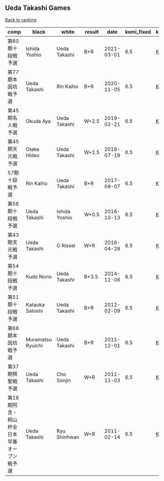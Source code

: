 ## Ueda Takashi Games

[Back to ranking](../../index.md)




| **comp** | **black** | **white** | **result** | **date** | **komi_fixed** | **kifu** | 
| --- | --- | --- | --- | --- | --- | --- |
| 第60期十段戦予選 | Ishida Yoshio | Ueda Takashi | B+R | 2021-03-01 | 6.5 | [Kifu](https://kifudepot.net/kifucontents.php?id=WfmEN9XljiBIwveHlV1x7Q%3D%3D) | 
| 第77期本因坊戦予選 | Ueda Takashi | Rin Kaiho | B+R | 2020-11-05 | 6.5 | [Kifu](https://kifudepot.net/kifucontents.php?id=SK38XyAbE2pQ59HrUmgHLA%3D%3D) | 
| 第45期名人戦予選 | Okuda Aya | Ueda Takashi | W+2.5 | 2019-02-21 | 6.5 | [Kifu](https://kifudepot.net/kifucontents.php?id=9XtaQM8iar%2FaOTAMXvtg1Q%3D%3D) | 
| 第45期天元戦予選 | Otake Hideo | Ueda Takashi | W+2.5 | 2018-07-19 | 6.5 | [Kifu](https://kifudepot.net/kifucontents.php?id=5DXk4mSlwiU%2BXW2D%2FHq8ZA%3D%3D) | 
| 57期十段戦予選 | Rin Kaiho | Ueda Takashi | B+R | 2017-09-07 | 6.5 | [Kifu](https://kifudepot.net/kifucontents.php?id=bEipZEOU1e4iXN%2BVZK6DiA%3D%3D) | 
| 第56期十段戦予選 | Ueda Takashi | Ishida Yoshio | W+0.5 | 2016-10-13 | 6.5 | [Kifu](https://kifudepot.net/kifucontents.php?id=JFk5v%2Bm6d0d7B8AkawidgQ%3D%3D) | 
| 第43期天元戦予選 | Ueda Takashi | O Rissei | W+R | 2016-04-28 | 6.5 | [Kifu](https://kifudepot.net/kifucontents.php?id=ZOvOdk6Iuc9JRGZzH0ygAg%3D%3D) | 
| 第54期十段戦予選 | Kudo Norio | Ueda Takashi | B+3.5 | 2014-11-06 | 6.5 | [Kifu](https://kifudepot.net/kifucontents.php?id=vf8i0%2FOTyilCaSx79v1O%2Bw%3D%3D) | 
| 第51期十段戦予選 | Kataoka Satoshi | Ueda Takashi | B+R | 2012-02-09 | 6.5 | [Kifu](https://kifudepot.net/kifucontents.php?id=8VbQ8wcywa7wcCPBMDoIZw%3D%3D) | 
| 第68期本因坊戦予選 | Muramatsu Ryuichi | Ueda Takashi | B+R | 2011-12-01 | 6.5 | [Kifu](https://kifudepot.net/kifucontents.php?id=%2FFXZ9ONFdWJsXZ3q76w51g%3D%3D) | 
| 第37期棋聖戦予選 | Ueda Takashi | Cho Sonjin | W+R | 2011-11-03 | 6.5 | [Kifu](https://kifudepot.net/kifucontents.php?id=KfohGsDQnxlHhLKiENkp6A%3D%3D) | 
| 第18期阿含・桐山杯全日本早碁オープン戦予選 | Ueda Takashi | Ryu Shinhwan | W+R | 2011-02-14 | 6.5 | [Kifu](https://kifudepot.net/kifucontents.php?id=2Fd3xJDyz5bc3Pogwa867Q%3D%3D) |




